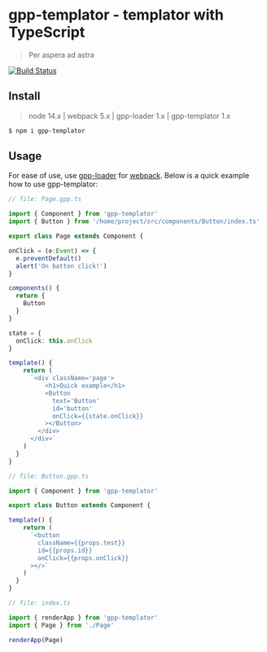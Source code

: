 # gpp-templator - templator with TypeScript

> Per aspera ad astra

[![Build Status](https://img.shields.io/badge/build-passing-green)](https://www.npmjs.com/package/gpp-templator)

## Install

> node 14.x | webpack 5.x | gpp-loader 1.x | gpp-templator 1.x

```bash
$ npm i gpp-templator
```

## Usage

For ease of use, use [gpp-loader](https://www.npmjs.com/package/gpp-loader) for [webpack](https://github.com/webpack/webpack).
Below is a quick example how to use gpp-templator:

```typescript
// file: Page.gpp.ts

import { Component } from 'gpp-templator'
import { Button } from '/home/project/src/components/Button/index.ts'

export class Page extends Component {

onClick = (e:Event) => {
  e.preventDefault()
  alert('On batton click!')
}

components() {
  return {
    Button
  }
}

state = {
  onClick: this.onClick
}

template() {
    return (
      `<div className='page'>
          <h1>Quick example</h1>
          <Button
            text='Button'
            id='button'
            onClick={{state.onClick}}
          ></Button>
        </div>
      </div>`
    )
  }
}
```

```typescript
// file: Button.gpp.ts

import { Component } from 'gpp-templator'

export class Button extends Component {

template() {
    return (
      `<button 
        className={{props.test}}
        id={{props.id}}
        onClick={{props.onClick}}
      ></>`
    )
  }
}
```
```typescript
// file: index.ts

import { renderApp } from 'gpp-templator'
import { Page } from './Page'

renderApp(Page)
```